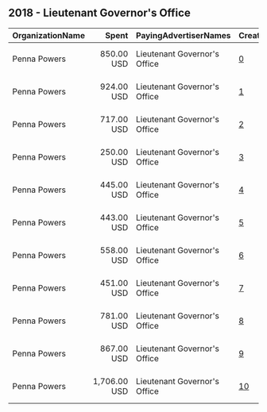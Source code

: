 ## 2018 - Lieutenant Governor's Office 
|OrganizationName|Spent|PayingAdvertiserNames|CreativeUrls|Impressions|Genders|AgeBrackets|CountryCodes|BillingAddresses|CandidateBallotInformation|
|:---|---:|:---|:---|---:|:---|:---|:---|:---|:---|
|Penna Powers|850.00 USD|Lieutenant Governor's Office|[0](https://www.snap.com/political-ads/asset/0eab9f016bc7c744ecd9f5a161f443acc632cf41e5748cee43a577f7fd47f908?mediaType=mp4)|343,556||18-34|united states|"1706 S Major St.,Salt Lake City,84115,US"||
|Penna Powers|924.00 USD|Lieutenant Governor's Office|[1](https://www.snap.com/political-ads/asset/31719aafd2a1174abe555d49ca4a3585dfd74cfe6d505bd7bdfde6c9ed1bd91f?mediaType=mp4)|399,010||18-34|united states|"1706 S Major St.,Salt Lake City,84115,US"||
|Penna Powers|717.00 USD|Lieutenant Governor's Office|[2](https://www.snap.com/political-ads/asset/13be06142e32fd9a6ebb2d08f2328181b69d7058946006902061aecca15c6ade?mediaType=mp4)|304,845||18-34|united states|"1706 S Major St.,Salt Lake City,84115,US"||
|Penna Powers|250.00 USD|Lieutenant Governor's Office|[3](https://www.snap.com/political-ads/asset/1a31490a1ca38c845444696f48e38687cfe63155c11b92daae1c5523868394c7?mediaType=mp4)|107,027||18-34|united states|"1706 S Major St.,Salt Lake City,84115,US"||
|Penna Powers|445.00 USD|Lieutenant Governor's Office|[4](https://www.snap.com/political-ads/asset/259bb65c9e682b0876c6d137855c1de9112575d24f35c87ec137ca03a94691da?mediaType=mp4)|190,283||18-34|united states|"1706 S Major St.,Salt Lake City,84115,US"||
|Penna Powers|443.00 USD|Lieutenant Governor's Office|[5](https://www.snap.com/political-ads/asset/6787bbea955bbc57d6f88fbade0be5db30fe6e266850abbbada9953d90c90e19?mediaType=mp4)|186,022||18-34|united states|"1706 S Major St.,Salt Lake City,84115,US"||
|Penna Powers|558.00 USD|Lieutenant Governor's Office|[6](https://www.snap.com/political-ads/asset/a72b6c99b1b9530af1026078f397905907d4d74f98412437cd0eaba35e84f00b?mediaType=mp4)|228,469||18-34|united states|"1706 S Major St.,Salt Lake City,84115,US"||
|Penna Powers|451.00 USD|Lieutenant Governor's Office|[7](https://www.snap.com/political-ads/asset/30deaf1ad97f1c8258bc5e75e9475217bfa2cf14ee660a9a9248c4efb7f2cf82?mediaType=mp4)|180,115||18-34|united states|"1706 S Major St.,Salt Lake City,84115,US"||
|Penna Powers|781.00 USD|Lieutenant Governor's Office|[8](https://www.snap.com/political-ads/asset/3da8b59182619e4ed3f7cb7686ff5a8a3ad97ba99604585dfe82b22edc0c37e0?mediaType=mp4)|346,914||18-34|united states|"1706 S Major St.,Salt Lake City,84115,US"||
|Penna Powers|867.00 USD|Lieutenant Governor's Office|[9](https://www.snap.com/political-ads/asset/8545b2d61f37ea7070fd4e5c4d55438dadf5706a3d6ddce918d7c4ccd9462600?mediaType=mp4)|357,845||18-34|united states|"1706 S Major St.,Salt Lake City,84115,US"||
|Penna Powers|1,706.00 USD|Lieutenant Governor's Office|[10](https://www.snap.com/political-ads/asset/b065402a829b39d44fbe5f70930e08581be36929b7d9c7a25304eaf86382f3ec?mediaType=mp4)|691,458||18-34|united states|"1706 S Major St.,Salt Lake City,84115,US"||
